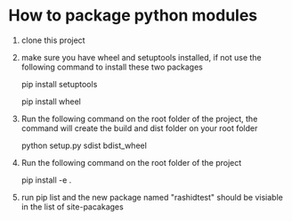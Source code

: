 # How to package python modules

1. clone this project

2. make sure you have wheel and setuptools installed, if not use the following command to 
install these two packages

    pip install setuptools

    pip install wheel

3. Run the following command on the root folder of the project, the command will create the build and dist folder on your root folder

    python setup.py sdist bdist_wheel

4. Run the following command on the root folder of the project

    pip install -e .

5. run pip list and the new package named "rashidtest" should be visiable in the list of site-pacakages




